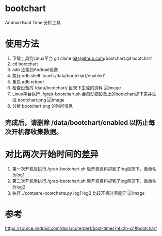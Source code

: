 # bootchart
Android Boot Time 分析工具

# 使用方法
1. 下载工具到Linux平台
   git clone git@github.com/bootchart.git bootchart
2. cd bootchart
3. adb 连接到Android设备
4. 执行 adb shell 'touch /data/bootchart/enabled'
5. 重启 adb reboot
6. 检查设备的 /data/bootchart/ 目录下生成的资料
   ![image](https://github.com/user-attachments/assets/4f14f087-6642-4212-881d-14afba9053c9)
7. Linux平台执行 ./grab-bootchart.sh 会自动把设备上的bootchart抓下来并生成 bootchart.png
   ![image](https://github.com/user-attachments/assets/aee035cb-0b56-4d8e-b9a2-ebf65b28ae88)
9. 分析 bootchart.png 的时间信息

## 完成后，请删除 /data/bootchart/enabled 以防止每次开机都收集数据。

# 对比两次开始时间的差异
1. 第一次开机后执行./grab-bootchart.sh 后开机资料抓到了log目录下，重命名为log1
2. 第二次开机后执行./grab-bootchart.sh 后开机资料抓到了log目录下，重命名为log2
3. 执行 ./compare-bootcharts.py log1 log2 比较开机时间差异
   ![image](https://github.com/user-attachments/assets/f8f009de-ad6c-4d01-b5eb-c15bfd9b182d)

# 参考
   https://source.android.com/docs/core/perf/boot-times?hl=zh-cn#bootchart
